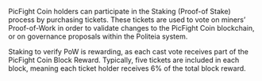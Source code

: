 PicFight Coin holders can participate in the Staking (Proof-of Stake) process by purchasing tickets. These tickets are used to vote on miners’ Proof-of-Work in order to validate changes to the PicFight Coin blockchain, or on governance proposals within the Politeia system.

Staking to verify PoW is rewarding, as each cast vote receives part of the PicFight Coin Block Reward. Typically, five tickets are included in each block, meaning each ticket holder receives 6% of the total block reward.
